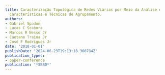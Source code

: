 ```yaml
---
title: Caracterização Topológica de Redes Viárias por Meio da Análise de Vetores de
  Caracterı́sticas e Técnicas de Agrupamento.
authors:
- Gabriel Spadon
- Lucas C Scabora
- Marcos R Nesso Jr
- Caetano Traina Jr
- José F Rodrigues Jr
date: '2018-01-01'
publishDate: '2024-06-23T19:13:18.360784Z'
publication_types:
- paper-conference
publication: '*SBBD*'
---
```

